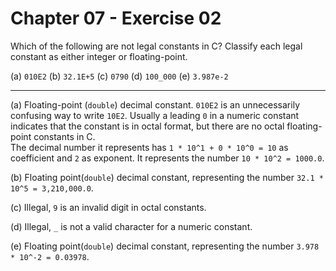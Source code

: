 # Chapter 07 - Exercise 02

Which of the following are not legal constants in C? Classify each legal constant as either integer or floating-point.

(a) `010E2`
(b) `32.1E+5`
(c) `0790`
(d) `100_000`
(e) `3.987e-2`

---

(a)
Floating-point (`double`) decimal constant. `010E2` is an unnecessarily confusing way to write `10E2`. Usually a leading `0` in a numeric constant indicates that the constant is in octal format, but there are no octal floating-point constants in C.  
The decimal number it represents has `1 * 10^1 + 0 * 10^0 = 10` as coefficient and `2` as exponent. It represents the number `10 * 10^2 = 1000.0`.  

(b) 
Floating point(`double`) decimal constant, representing the number `32.1 * 10^5 = 3,210,000.0`.  

(c)
Illegal, `9` is an invalid digit in octal constants.  

(d)
Illegal, `_` is not a valid character for a numeric constant.   

(e)
Floating point(`double`) decimal constant, representing the number `3.978 * 10^-2 = 0.03978`.   
